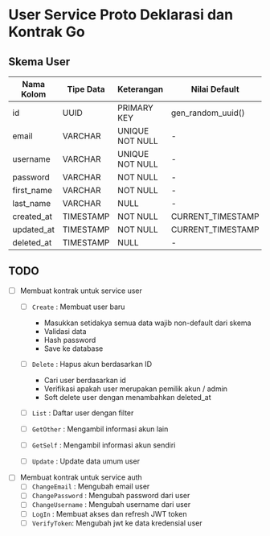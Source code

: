# User Service Proto Deklarasi dan Kontrak Go

## Skema User

| Nama Kolom | Tipe Data | Keterangan      | Nilai Default     |
| ---------- | --------- | --------------- | ----------------- |
| id         | UUID      | PRIMARY KEY     | gen_random_uuid() |
| email      | VARCHAR   | UNIQUE NOT NULL | -                 |
| username   | VARCHAR   | UNIQUE NOT NULL | -                 |
| password   | VARCHAR   | NOT NULL        | -                 |
| first_name | VARCHAR   | NOT NULL        | -                 |
| last_name  | VARCHAR   | NULL            | -                 |
| created_at | TIMESTAMP | NOT NULL        | CURRENT_TIMESTAMP |
| updated_at | TIMESTAMP | NOT NULL        | CURRENT_TIMESTAMP |
| deleted_at | TIMESTAMP | NULL            | -                 |

## TODO

- [ ] Membuat kontrak untuk service user
  - [ ] `Create` : Membuat user baru
    - Masukkan setidakya semua data wajib non-default dari skema
    - Validasi data
    - Hash password
    - Save ke database

  - [ ] `Delete` : Hapus akun berdasarkan ID
    - Cari user berdasarkan id
    - Verifikasi apakah user merupakan pemilik akun / admin
    - Soft delete user dengan menambahkan deleted_at

  - [ ] `List` : Daftar user dengan filter
  - [ ] `GetOther` : Mengambil informasi akun lain
  - [ ] `GetSelf` : Mengambil informasi akun sendiri
  - [ ] `Update` : Update data umum user
- [ ] Membuat kontrak untuk service auth
  - [ ] `ChangeEmail` : Mengubah email user
  - [ ] `ChangePassword` : Mengubah password dari user
  - [ ] `ChangeUsername` : Mengubah username dari user
  - [ ] `LogIn` : Membuat akses dan refresh JWT token
  - [ ] `VerifyToken`: Mengubah jwt ke data kredensial user
